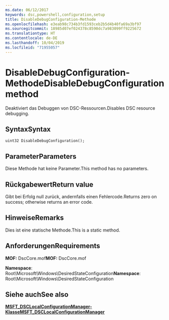 ```yaml
---
ms.date: 06/12/2017
keywords: dsc,powershell,configuration,setup
title: DisableDebugConfiguration-Methode
ms.openlocfilehash: e3eab98c734b3fd1593ceb2b5d4b40fa69a3bf97
ms.sourcegitcommit: 18985d07ef024378c8590dc7a983099ff9225672
ms.translationtype: HT
ms.contentlocale: de-DE
ms.lasthandoff: 10/04/2019
ms.locfileid: "71955057"
---
```

# <a name="disabledebugconfiguration-method"></a><span data-ttu-id="ffa18-103">DisableDebugConfiguration-Methode</span><span class="sxs-lookup"><span data-stu-id="ffa18-103">DisableDebugConfiguration method</span></span>

<span data-ttu-id="ffa18-104">Deaktiviert das Debuggen von DSC-Ressourcen.</span><span class="sxs-lookup"><span data-stu-id="ffa18-104">Disables DSC resource debugging.</span></span>

## <a name="syntax"></a><span data-ttu-id="ffa18-105">Syntax</span><span class="sxs-lookup"><span data-stu-id="ffa18-105">Syntax</span></span>

```mof
uint32 DisableDebugConfiguration();
```

## <a name="parameters"></a><span data-ttu-id="ffa18-106">Parameter</span><span class="sxs-lookup"><span data-stu-id="ffa18-106">Parameters</span></span>

<span data-ttu-id="ffa18-107">Diese Methode hat keine Parameter.</span><span class="sxs-lookup"><span data-stu-id="ffa18-107">This method has no parameters.</span></span>

## <a name="return-value"></a><span data-ttu-id="ffa18-108">Rückgabewert</span><span class="sxs-lookup"><span data-stu-id="ffa18-108">Return value</span></span>

<span data-ttu-id="ffa18-109">Gibt bei Erfolg null zurück, andernfalls einen Fehlercode.</span><span class="sxs-lookup"><span data-stu-id="ffa18-109">Returns zero on success; otherwise returns an error code.</span></span>

## <a name="remarks"></a><span data-ttu-id="ffa18-110">Hinweise</span><span class="sxs-lookup"><span data-stu-id="ffa18-110">Remarks</span></span>

<span data-ttu-id="ffa18-111">Dies ist eine statische Methode.</span><span class="sxs-lookup"><span data-stu-id="ffa18-111">This is a static method.</span></span>

## <a name="requirements"></a><span data-ttu-id="ffa18-112">Anforderungen</span><span class="sxs-lookup"><span data-stu-id="ffa18-112">Requirements</span></span>

<span data-ttu-id="ffa18-113">**MOF:** DscCore.mof</span><span class="sxs-lookup"><span data-stu-id="ffa18-113">**MOF:** DscCore.mof</span></span>

<span data-ttu-id="ffa18-114">**Namespace**: Root\Microsoft\Windows\DesiredStateConfiguration</span><span class="sxs-lookup"><span data-stu-id="ffa18-114">**Namespace**: Root\Microsoft\Windows\DesiredStateConfiguration</span></span>

## <a name="see-also"></a><span data-ttu-id="ffa18-115">Siehe auch</span><span class="sxs-lookup"><span data-stu-id="ffa18-115">See also</span></span>

[<span data-ttu-id="ffa18-116">**MSFT_DSCLocalConfigurationManager-Klasse**</span><span class="sxs-lookup"><span data-stu-id="ffa18-116">**MSFT_DSCLocalConfigurationManager**</span></span>](msft-dsclocalconfigurationmanager.md)
